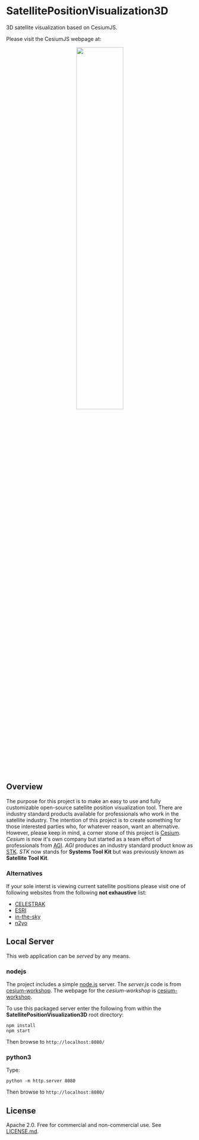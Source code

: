 # SatellitePositionVisualization3D
3D satellite visualization based on CesiumJS.

Please visit the CesiumJS webpage at:
<p align="center">
    <a href="http://cesiumjs.org/">
        <img src="https://github.com/AnalyticalGraphicsInc/cesium/wiki/logos/Cesium_Logo_Color.jpg" width="50%" />
    </a>
</p>



## Overview
The purpose for this project is to make an easy to use and fully customizable open-source satellite position visualization tool. There are industry standard products available for professionals who work in the satellite industry. The intention of this project is to create something for those interested parties who, for whatever reason, want an alternative. However, please keep in mind, a corner stone of this project is [Cesium](https://cesium.com). *Cesium* is now it's own company but started as a team effort of professionals from [AGI](https://www.agi.com). *AGI* produces an industry standard product know as [STK](https://www.agi.com/products/stk). *STK* now stands for **Systems Tool Kit** but was previously known as **Satellite Tool Kit**.



### Alternatives
If your sole interst is viewing current satellite positions please visit one of following websites from the following **not exhaustive** list:
* [CELESTRAK](celestrak.com)
* [ESRI](https://maps.esri.com/rc/sat2/index.html)
* [in-the-sky](https://in-the-sky.org/satmap_worldmap.php)
* [n2yo](https://www.n2yo.com/)



## Local Server
This web application can be *served* by any means. 

### nodejs
The project includes a simple [node.js](http://nodejs.org/) server. The *server.js* code is from [cesium-workshop](https://github.com/CesiumGS/cesium-workshop.git
). The webpage for the *cesium-workshop* is [cesium-workshop](https://cesium.com/docs/tutorials/cesium-workshop/).

To use this packaged server enter the following from within the **SatellitePositionVisualization3D** root directory:
```
npm install
npm start
```
Then browse to `http://localhost:8080/`

### python3
Type:
```
python -m http.server 8080
```
Then browse to `http://localhost:8080/`



## License
Apache 2.0.  Free for commercial and non-commercial use.  See [LICENSE.md](LICENSE.md).
